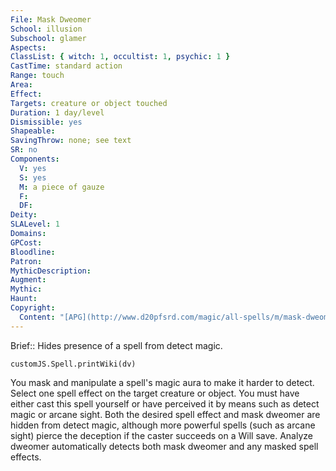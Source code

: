 ```yaml
---
File: Mask Dweomer
School: illusion
Subschool: glamer
Aspects: 
ClassList: { witch: 1, occultist: 1, psychic: 1 }
CastTime: standard action
Range: touch
Area: 
Effect: 
Targets: creature or object touched
Duration: 1 day/level
Dismissible: yes
Shapeable: 
SavingThrow: none; see text
SR: no
Components:
  V: yes
  S: yes
  M: a piece of gauze
  F: 
  DF: 
Deity: 
SLALevel: 1
Domains: 
GPCost: 
Bloodline: 
Patron: 
MythicDescription: 
Augment: 
Mythic: 
Haunt: 
Copyright:
  Content: "[APG](http://www.d20pfsrd.com/magic/all-spells/m/mask-dweomer)"
---
```

Brief:: Hides presence of a spell from detect magic.

```dataviewjs
customJS.Spell.printWiki(dv)
```

You mask and manipulate a spell's magic aura to make it harder to detect. Select one spell effect on the target creature or object. You must have either cast this spell yourself or have perceived it by means such as detect magic or arcane sight.  Both the desired spell effect and mask dweomer are hidden from detect magic, although more powerful spells (such as arcane sight) pierce the deception if the caster succeeds on a Will save. Analyze dweomer automatically detects both mask dweomer and any masked spell effects.
